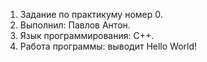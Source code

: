1) Задание по практикуму номер 0.
2) Выполнил: Павлов Антон.
3) Язык программирования: C++.
4) Работа программы: выводит Hello World!
